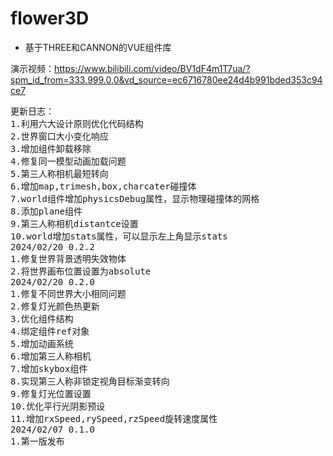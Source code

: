 # flower3D 
+ 基于THREE和CANNON的VUE组件库

演示视频：https://www.bilibili.com/video/BV1dF4m1T7ua/?spm_id_from=333.999.0.0&vd_source=ec6716780ee24d4b991bded353c94ce7
<pre>
更新日志：
1.利用六大设计原则优化代码结构
2.世界窗口大小变化响应
3.增加组件卸载移除
4.修复同一模型动画加载问题
5.第三人称相机最短转向
6.增加map,trimesh,box,charcater碰撞体
7.world组件增加physicsDebug属性，显示物理碰撞体的网格
8.添加plane组件
9.第三人称相机distantce设置
10.world增加stats属性，可以显示左上角显示stats
2024/02/20 0.2.2
1.修复世界背景透明失效物体
2.将世界画布位置设置为absolute
2024/02/20 0.2.0
1.修复不同世界大小相同问题
2.修复灯光颜色热更新
3.优化组件结构
4.绑定组件ref对象
5.增加动画系统
6.增加第三人称相机
7.增加skybox组件
8.实现第三人称非锁定视角目标渐变转向
9.修复灯光位置设置
10.优化平行光阴影预设
11.增加rxSpeed,rySpeed,rzSpeed旋转速度属性
2024/02/07 0.1.0
1.第一版发布
  </pre>
